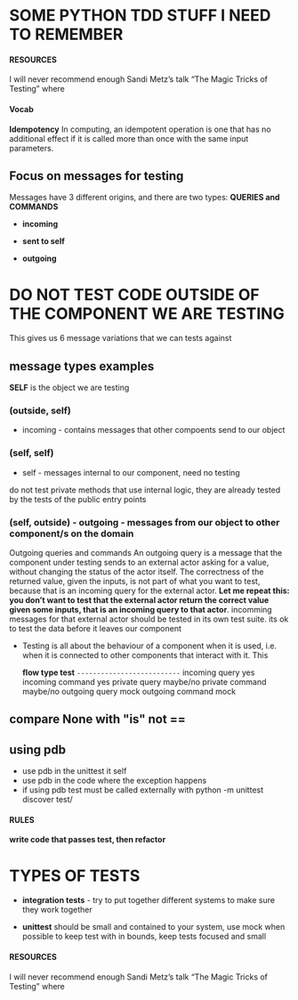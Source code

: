 # SOME PYTHON TDD STUFF I NEED TO REMEMBER

#### RESOURCES

I will never recommend enough Sandi Metz’s talk “The Magic Tricks of Testing” where

#### Vocab

**Idempotency**
  In computing, an idempotent operation is one that has no additional effect if
  it is called more than once with the same input parameters.

## Focus on messages for testing

Messages have 3 different origins, and there are two types: **QUERIES and COMMANDS**

* **incoming**

* **sent to self**

* **outgoing**
# DO NOT TEST CODE OUTSIDE OF THE COMPONENT WE ARE TESTING

This gives us 6 message variations that we can tests against

## message types examples


**SELF** is the object we are testing

### (outside, self)

  - incoming - contains messages that other compoents send to our object

### (self, self)

  - self - messages internal to our component, need no testing

  do not test private methods that use internal logic, they are already tested
  by the tests of the public entry points

### (self, outside) - outgoing - messages from our object to other component/s on the domain

  Outgoing queries and commands An outgoing query is a message that the component
  under testing sends to an external actor asking for a value, without changing
  the status of the actor itself. The correctness of the returned value, given
  the inputs, is not part of what you want to test, because that is an incoming
  query for the external actor. **Let me repeat this: you don’t want to test that
  the external actor return the correct value given some inputs, that is an
  incoming query to that actor**.  incomming messages for that external actor should be
  tested in its own test suite. its ok to test the data before it leaves our component


* Testing is all about the behaviour of a component when it is used, i.e. when it
is connected to other components that interact with it. This

  **flow    type     test**
  `--------------------------`
  incoming  query    yes
  incoming  command  yes
  private   query    maybe/no
  private   command  maybe/no
  outgoing  query    mock
  outgoing  command  mock


## compare None with "is" not ==

## using pdb

* use pdb in the unittest it self
* use pdb in the code where the exception happens
* if using pdb test must be called externally with python -m unittest discover test/


#### RULES

**write code that passes test, then refactor**


# TYPES OF TESTS

* **integration tests** - try to put together different systems to make sure they work together

* **unittest** should be small and contained to your system, use mock when possible to keep test
  with in bounds, keep tests focused and small




#### RESOURCES

I will never recommend enough Sandi Metz’s talk “The Magic Tricks of Testing” where



